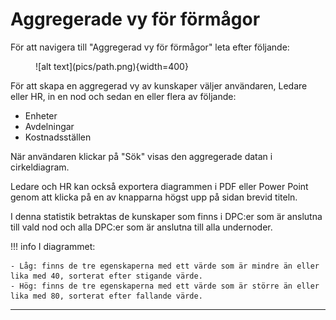 # Aggregerade vy för förmågor

För att navigera till "Aggregerad vy för förmågor" leta efter följande:

<figure markdown>
![alt text](pics/path.png){width=400}
</figure>

För att skapa en aggregerad vy av kunskaper väljer användaren, Ledare eller HR, in en nod och sedan en eller flera av följande:

- Enheter
- Avdelningar
- Kostnadsställen

När användaren klickar på "Sök" visas den aggregerade datan i cirkeldiagram.
<!--bilder?-->
Ledare och HR kan också exportera diagrammen i PDF eller Power Point genom att klicka på en av knapparna högst upp på sidan brevid titeln.

I denna statistik betraktas de kunskaper som finns i DPC:er som är anslutna till vald nod och alla DPC:er som är anslutna till alla undernoder.

!!! info
    I diagrammet:

    - Låg: finns de tre egenskaperna med ett värde som är mindre än eller lika med 40, sorterat efter stigande värde.
    - Hög: finns de tre egenskaperna med ett värde som är större än eller lika med 80, sorterat efter fallande värde.

--------------------------